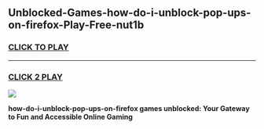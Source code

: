 
## Unblocked-Games-how-do-i-unblock-pop-ups-on-firefox-Play-Free-nut1b
<h3>
<a href="https://premium76.site?title=how-do-i-unblock-pop-ups-on-firefox&ref=21A">CLICK TO PLAY</a></h3>
<hr>

<h3>
<a href="https://premium76.site?title=how-do-i-unblock-pop-ups-on-firefox&ref=21A">CLICK 2 PLAY</a>
  
</h3>

<a href="https://premium76.site?title=how-do-i-unblock-pop-ups-on-firefox&ref=21A"><img src="https://clearcache.store/games.png"></a>


**how-do-i-unblock-pop-ups-on-firefox games unblocked: Your Gateway to Fun and Accessible Online Gaming**
